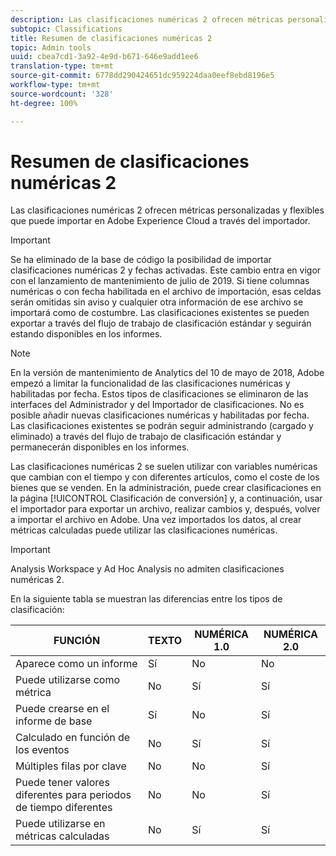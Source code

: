 ```yaml
---
description: Las clasificaciones numéricas 2 ofrecen métricas personalizadas y flexibles que puede importar en Adobe Experience Cloud a través del importador.
subtopic: Classifications
title: Resumen de clasificaciones numéricas 2
topic: Admin tools
uuid: cbea7cd1-3a92-4e9d-b671-646e9add1ee6
translation-type: tm+mt
source-git-commit: 6778dd290424651dc959224daa0eef8ebd8196e5
workflow-type: tm+mt
source-wordcount: '328'
ht-degree: 100%

---
```



# Resumen de clasificaciones numéricas 2

Las clasificaciones numéricas 2 ofrecen métricas personalizadas y flexibles que puede importar en Adobe Experience Cloud a través del importador.

>[!IMPORTANT]
>
>Se ha eliminado de la base de código la posibilidad de importar clasificaciones numéricas 2 y fechas activadas. Este cambio entra en vigor con el lanzamiento de mantenimiento de julio de 2019. Si tiene columnas numéricas o con fecha habilitada en el archivo de importación, esas celdas serán omitidas sin aviso y cualquier otra información de ese archivo se importará como de costumbre. Las clasificaciones existentes se pueden exportar a través del flujo de trabajo de clasificación estándar y seguirán estando disponibles en los informes.

>[!NOTE]
>
>En la versión de mantenimiento de Analytics del 10 de mayo de 2018, Adobe empezó a limitar la funcionalidad de las clasificaciones numéricas y habilitadas por fecha. Estos tipos de clasificaciones se eliminaron de las interfaces del Administrador y del Importador de clasificaciones. No es posible añadir nuevas clasificaciones numéricas y habilitadas por fecha. Las clasificaciones existentes se podrán seguir administrando (cargado y eliminado) a través del flujo de trabajo de clasificación estándar y permanecerán disponibles en los informes.

Las clasificaciones numéricas 2 se suelen utilizar con variables numéricas que cambian con el tiempo y con diferentes artículos, como el coste de los bienes que se venden. En la administración, puede crear clasificaciones en la página [!UICONTROL Clasificación de conversión] y, a continuación, usar el importador para exportar un archivo, realizar cambios y, después, volver a importar el archivo en Adobe. Una vez importados los datos, al crear métricas calculadas puede utilizar las clasificaciones numéricas.

>[!IMPORTANT]
>
>Analysis Workspace y Ad Hoc Analysis no admiten clasificaciones numéricas 2.

En la siguiente tabla se muestran las diferencias entre los tipos de clasificación:

| FUNCIÓN | TEXTO | NUMÉRICA 1.0 | NUMÉRICA 2.0 |
|---|---|---|---|
| Aparece como un informe | Sí | No | No |
| Puede utilizarse como métrica | No | Sí | Sí |
| Puede crearse en el informe de base | Sí | No | Sí |
| Calculado en función de los eventos | No | Sí | Sí |
| Múltiples filas por clave | No | No | Sí |
| Puede tener valores diferentes para periodos de tiempo diferentes | No | No | Sí |
| Puede utilizarse en métricas calculadas | No | Sí | Sí |

